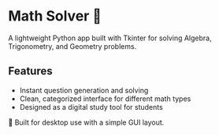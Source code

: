 # Math Solver 📐

A lightweight Python app built with Tkinter for solving Algebra, Trigonometry, and Geometry problems.

## Features

- Instant question generation and solving
- Clean, categorized interface for different math types
- Designed as a digital study tool for students

🔧 Built for desktop use with a simple GUI layout.
